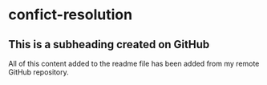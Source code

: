 # confict-resolution
 ## This is a subheading created on GitHub

  All of this content added to the readme file has been added from my remote GitHub repository.
